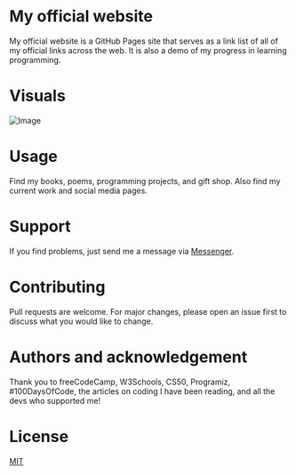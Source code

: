 # My official website
My official website is a GitHub Pages site that serves as a link list of all of my official links across the web. It is also a demo of my progress in learning programming.
# Visuals
![Image](https://github.com/charlenedelfin/charlenedelfin.github.io/blob/main/images/visuals.gif)
# Usage
Find my books, poems, programming projects, and gift shop. Also find my current work and social media pages.
# Support
If you find problems, just send me a message via [Messenger](https://facebook.com/charlenedelfin).
# Contributing
Pull requests are welcome. For major changes, please open an issue first to discuss what you would like to change.
# Authors and acknowledgement
Thank you to freeCodeCamp, W3Schools, CS50, Programiz, #100DaysOfCode, the articles on coding I have been reading, and all the devs who supported me!
# License
[MIT](https://github.com/charlenedelfin/charlenedelfin.github.io/blob/main/LICENSE)
